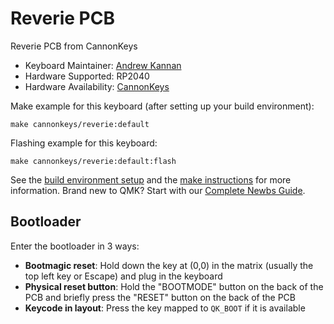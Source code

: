 # Reverie PCB

Reverie PCB from CannonKeys

* Keyboard Maintainer: [Andrew Kannan](https://github.com/awkannan)
* Hardware Supported: RP2040
* Hardware Availability: [CannonKeys](https://cannonkeys.com)


Make example for this keyboard (after setting up your build environment):

    make cannonkeys/reverie:default
    
Flashing example for this keyboard:

    make cannonkeys/reverie:default:flash

See the [build environment setup](https://docs.qmk.fm/#/getting_started_build_tools) and the [make instructions](https://docs.qmk.fm/#/getting_started_make_guide) for more information. Brand new to QMK? Start with our [Complete Newbs Guide](https://docs.qmk.fm/#/newbs).

## Bootloader

Enter the bootloader in 3 ways:

* **Bootmagic reset**: Hold down the key at (0,0) in the matrix (usually the top left key or Escape) and plug in the keyboard
* **Physical reset button**: Hold the "BOOTMODE" button on the back of the PCB and briefly press the "RESET" button on the back of the PCB
* **Keycode in layout**: Press the key mapped to `QK_BOOT` if it is available
